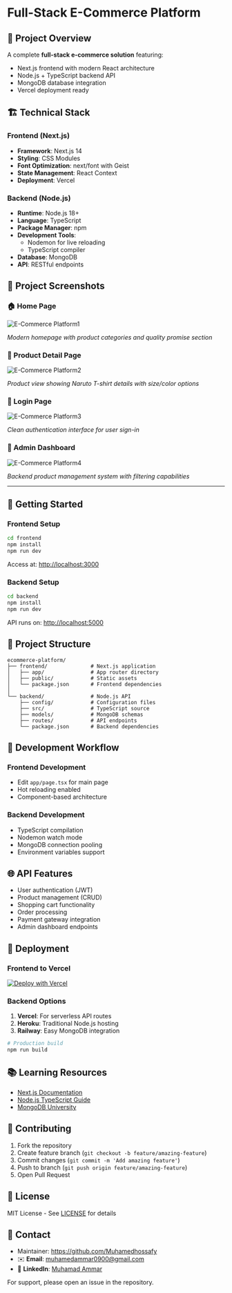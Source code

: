 # Full-Stack E-Commerce Platform

## 🌟 Project Overview

A complete **full-stack e-commerce solution** featuring:
- Next.js frontend with modern React architecture
- Node.js + TypeScript backend API
- MongoDB database integration
- Vercel deployment ready

## 🏗️ Technical Stack

### Frontend (Next.js)
- **Framework**: Next.js 14
- **Styling**: CSS Modules
- **Font Optimization**: next/font with Geist
- **State Management**: React Context
- **Deployment**: Vercel

### Backend (Node.js)
- **Runtime**: Node.js 18+
- **Language**: TypeScript
- **Package Manager**: npm
- **Development Tools**:
  - Nodemon for live reloading
  - TypeScript compiler
- **Database**: MongoDB
- **API**: RESTful endpoints


## 📸 Project Screenshots


### 🏠 Home Page
![E-Commerce Platform1](https://github.com/user-attachments/assets/9c5b3b13-3237-40f2-991d-be9031823b1e)

*Modern homepage with product categories and quality promise section*

### 👕 Product Detail Page
![E-Commerce Platform2](https://github.com/user-attachments/assets/745e455f-cb39-40e3-959d-e4d31b3c16cf)
 
*Product view showing Naruto T-shirt details with size/color options*

### 🔐 Login Page
![E-Commerce Platform3](https://github.com/user-attachments/assets/0ba16287-911d-4277-bc21-3b129785bd68)
 
*Clean authentication interface for user sign-in*

### 🛒 Admin Dashboard
![E-Commerce Platform4](https://github.com/user-attachments/assets/f8994e9a-5c0e-474c-86f7-6702420bcbf0)

*Backend product management system with filtering capabilities*

---

## 🚀 Getting Started

### Frontend Setup
```bash
cd frontend
npm install
npm run dev
```
Access at: [http://localhost:3000](http://localhost:3000)

### Backend Setup
```bash
cd backend
npm install
npm run dev
```
API runs on: [http://localhost:5000](http://localhost:5000)

## 📂 Project Structure

```
ecommerce-platform/
├── frontend/              # Next.js application
│   ├── app/               # App router directory
│   ├── public/            # Static assets
│   └── package.json       # Frontend dependencies
│
└── backend/               # Node.js API
    ├── config/            # Configuration files
    ├── src/               # TypeScript source
    ├── models/            # MongoDB schemas
    ├── routes/            # API endpoints
    └── package.json       # Backend dependencies
```

## 🔧 Development Workflow

### Frontend Development
- Edit `app/page.tsx` for main page
- Hot reloading enabled
- Component-based architecture

### Backend Development
- TypeScript compilation
- Nodemon watch mode
- MongoDB connection pooling
- Environment variables support

## 🌐 API Features

- User authentication (JWT)
- Product management (CRUD)
- Shopping cart functionality
- Order processing
- Payment gateway integration
- Admin dashboard endpoints

## 🚀 Deployment

### Frontend to Vercel
[![Deploy with Vercel](https://vercel.com/button)](https://vercel.com/new)

### Backend Options
1. **Vercel**: For serverless API routes
2. **Heroku**: Traditional Node.js hosting
3. **Railway**: Easy MongoDB integration

```bash
# Production build
npm run build
```

## 📚 Learning Resources

- [Next.js Documentation](https://nextjs.org/docs)
- [Node.js TypeScript Guide](https://nodejs.org/en/docs/guides/typescript/)
- [MongoDB University](https://university.mongodb.com/)

## 🤝 Contributing

1. Fork the repository
2. Create feature branch (`git checkout -b feature/amazing-feature`)
3. Commit changes (`git commit -m 'Add amazing feature'`)
4. Push to branch (`git push origin feature/amazing-feature`)
5. Open Pull Request

## 📜 License

MIT License - See [LICENSE](LICENSE) for details

## 📧 Contact
- Maintainer: https://github.com/Muhamedhossafy 
- ✉️ **Email**: [muhamedammar0900@gmail.com](mailto:muhamedammar0900@gmail.com)  
- 🔗 **LinkedIn**: [Muhamad Ammar](https://www.linkedin.com/in/muhamad-ammar-18b427306)  

For support, please open an issue in the repository.
